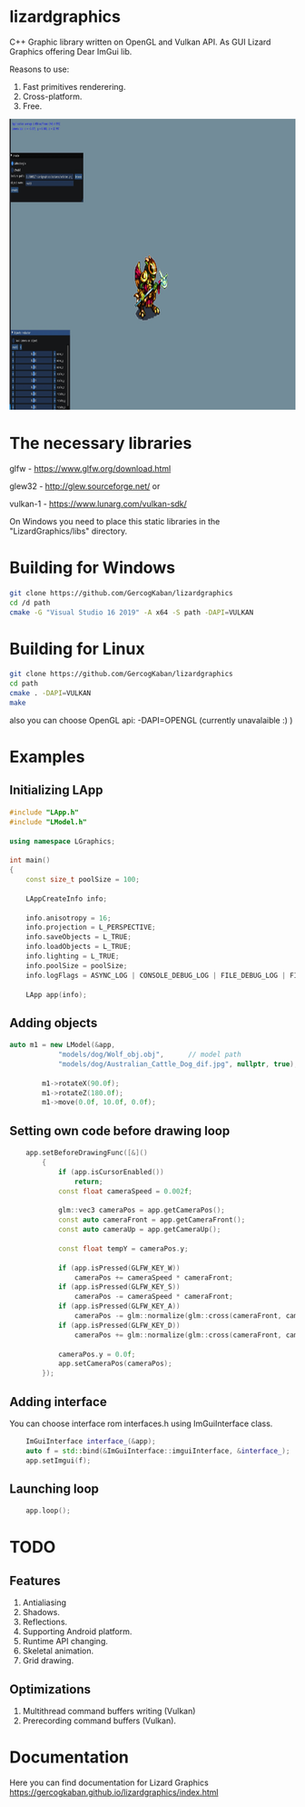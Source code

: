 ﻿# lizardgraphics
C++ Graphic library written on OpenGL and Vulkan API.
As GUI Lizard Graphics offering Dear ImGui lib.

Reasons to use:

1. Fast primitives renderering.
2. Сross-platform.
3. Free.

<img src="screenshots/redactor_1.jpg" height="512px">

# The necessary libraries

glfw - https://www.glfw.org/download.html

glew32 - http://glew.sourceforge.net/ or

vulkan-1 - https://www.lunarg.com/vulkan-sdk/

On Windows you need to place this static libraries in the "LizardGraphics/libs" directory.

# Building for Windows

```sh
git clone https://github.com/GercogKaban/lizardgraphics
cd /d path
cmake -G "Visual Studio 16 2019" -A x64 -S path -DAPI=VULKAN
``` 

# Building for Linux

```sh
git clone https://github.com/GercogKaban/lizardgraphics
cd path
cmake . -DAPI=VULKAN
make
```

also you can choose OpenGL api: -DAPI=OPENGL (currently unavalaible :) )

# Examples

## Initializing LApp

```cpp
#include "LApp.h"
#include "LModel.h"

using namespace LGraphics;

int main()
{
    const size_t poolSize = 100;

    LAppCreateInfo info;

    info.anisotropy = 16;
    info.projection = L_PERSPECTIVE;
    info.saveObjects = L_TRUE;
    info.loadObjects = L_TRUE;
    info.lighting = L_TRUE;
    info.poolSize = poolSize;
    info.logFlags = ASYNC_LOG | CONSOLE_DEBUG_LOG | FILE_DEBUG_LOG | FILE_RELEASE_LOG;

    LApp app(info);
```
## Adding objects

```cpp
auto m1 = new LModel(&app,
            "models/dog/Wolf_obj.obj",      // model path
            "models/dog/Australian_Cattle_Dog_dif.jpg", nullptr, true);     // texture path

        m1->rotateX(90.0f);
        m1->rotateZ(180.0f);
        m1->move(0.0f, 10.0f, 0.0f);
```

## Setting own code before drawing loop

```cpp
    app.setBeforeDrawingFunc([&]()
        {
            if (app.isCursorEnabled())
                return;
            const float cameraSpeed = 0.002f;

            glm::vec3 cameraPos = app.getCameraPos();
            const auto cameraFront = app.getCameraFront();
            const auto cameraUp = app.getCameraUp();

            const float tempY = cameraPos.y;

            if (app.isPressed(GLFW_KEY_W))
                cameraPos += cameraSpeed * cameraFront;
            if (app.isPressed(GLFW_KEY_S))
                cameraPos -= cameraSpeed * cameraFront;
            if (app.isPressed(GLFW_KEY_A))
                cameraPos -= glm::normalize(glm::cross(cameraFront, cameraUp)) * cameraSpeed;
            if (app.isPressed(GLFW_KEY_D))
                cameraPos += glm::normalize(glm::cross(cameraFront, cameraUp)) * cameraSpeed;

            cameraPos.y = 0.0f;
            app.setCameraPos(cameraPos);
        });
```

## Adding interface

You can choose interface rom interfaces.h using ImGuiInterface class.
```cpp
    ImGuiInterface interface_(&app);
    auto f = std::bind(&ImGuiInterface::imguiInterface, &interface_);
    app.setImgui(f);
```

## Launching loop

```cpp
    app.loop();
```

# TODO

## Features
1. Antialiasing
2. Shadows.
3. Reflections.
4. Supporting Android platform.
5. Runtime API changing.
6. Skeletal animation.
7. Grid drawing.

## Optimizations

1. Multithread command buffers writing (Vulkan)
2. Prerecording command buffers (Vulkan).

# Documentation
Here you can find documentation for Lizard Graphics https://gercogkaban.github.io/lizardgraphics/index.html
